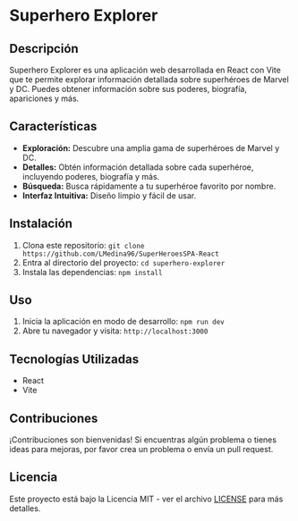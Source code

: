 # Superhero Explorer

## Descripción

Superhero Explorer es una aplicación web desarrollada en React con Vite que te permite explorar información detallada sobre superhéroes de Marvel y DC. Puedes obtener información sobre sus poderes, biografía, apariciones y más.

## Características

- **Exploración:** Descubre una amplia gama de superhéroes de Marvel y DC.
- **Detalles:** Obtén información detallada sobre cada superhéroe, incluyendo poderes, biografía y más.
- **Búsqueda:** Busca rápidamente a tu superhéroe favorito por nombre.
- **Interfaz Intuitiva:** Diseño limpio y fácil de usar.

## Instalación

1. Clona este repositorio: `git clone https://github.com/LMedina96/SuperHeroesSPA-React`
2. Entra al directorio del proyecto: `cd superhero-explorer`
3. Instala las dependencias: `npm install`

## Uso

1. Inicia la aplicación en modo de desarrollo: `npm run dev`
2. Abre tu navegador y visita: `http://localhost:3000`

## Tecnologías Utilizadas

- React
- Vite

## Contribuciones

¡Contribuciones son bienvenidas! Si encuentras algún problema o tienes ideas para mejoras, por favor crea un problema o envía un pull request.

## Licencia

Este proyecto está bajo la Licencia MIT - ver el archivo [LICENSE](LICENSE) para más detalles.
